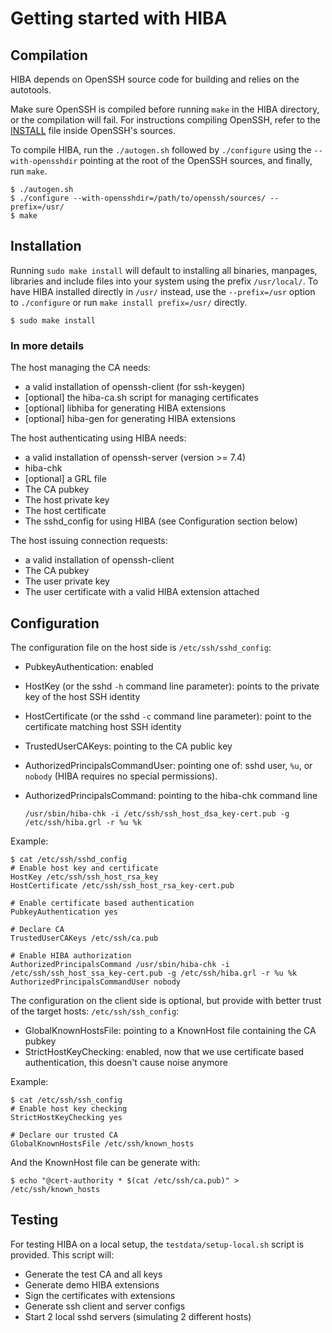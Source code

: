 # Getting started with HIBA

## Compilation

HIBA depends on OpenSSH source code for building and relies on the autotools.

Make sure OpenSSH is compiled before running `make` in the HIBA directory, or
the compilation will fail. For instructions compiling OpenSSH, refer to the
[INSTALL](https://github.com/openssh/openssh-portable/blob/master/INSTALL) file
inside OpenSSH's sources.

To compile HIBA, run the `./autogen.sh` followed by `./configure` using
the `--with-opensshdir` pointing at the root of the OpenSSH sources, and
finally, run `make`.

```
$ ./autogen.sh 
$ ./configure --with-opensshdir=/path/to/openssh/sources/ --prefix=/usr/
$ make
```

## Installation

Running `sudo make install` will default to installing all binaries, manpages,
libraries and include files into your system using the prefix `/usr/local/`. To
have HIBA installed directly in `/usr/` instead, use the `--prefix=/usr` option
to `./configure` or run `make install prefix=/usr/` directly.

```
$ sudo make install
```

### In more details

The host managing the CA needs:

* a valid installation of openssh-client (for ssh-keygen)
* [optional] the hiba-ca.sh script for managing certificates
* [optional] libhiba for generating HIBA extensions
* [optional] hiba-gen for generating HIBA extensions

The host authenticating using HIBA needs:

* a valid installation of openssh-server (version >= 7.4)
* hiba-chk
* [optional] a GRL file
* The CA pubkey
* The host private key
* The host certificate
* The sshd_config for using HIBA (see Configuration section below)

The host issuing connection requests:

* a valid installation of openssh-client
* The CA pubkey
* The user private key
* The user certificate with a valid HIBA extension attached

## Configuration

The configuration file on the host side is `/etc/ssh/sshd_config`:

* PubkeyAuthentication: enabled
* HostKey (or the sshd `-h` command line parameter): points to the private key
  of the host SSH identity
* HostCertificate (or the sshd `-c` command line parameter): point to the
  certificate matching host SSH identity
* TrustedUserCAKeys: pointing to the CA public key
* AuthorizedPrincipalsCommandUser: pointing one of: sshd user, `%u`, or
  `nobody` (HIBA requires no special permissions).
* AuthorizedPrincipalsCommand: pointing to the hiba-chk command line

  ```
  /usr/sbin/hiba-chk -i /etc/ssh/ssh_host_dsa_key-cert.pub -g /etc/ssh/hiba.grl -r %u %k
  ```

Example:

```
$ cat /etc/ssh/sshd_config
# Enable host key and certificate
HostKey /etc/ssh/ssh_host_rsa_key
HostCertificate /etc/ssh/ssh_host_rsa_key-cert.pub

# Enable certificate based authentication
PubkeyAuthentication yes

# Declare CA
TrustedUserCAKeys /etc/ssh/ca.pub

# Enable HIBA authorization
AuthorizedPrincipalsCommand /usr/sbin/hiba-chk -i /etc/ssh/ssh_host_ssa_key-cert.pub -g /etc/ssh/hiba.grl -r %u %k
AuthorizedPrincipalsCommandUser nobody
```

The configuration on the client side is optional, but provide with better trust
of the target hosts: `/etc/ssh/ssh_config`:

* GlobalKnownHostsFile: pointing to a KnownHost file containing the CA pubkey
* StrictHostKeyChecking: enabled, now that we use certificate based
  authentication, this doesn't cause noise anymore

Example:

```
$ cat /etc/ssh/ssh_config
# Enable host key checking
StrictHostKeyChecking yes

# Declare our trusted CA
GlobalKnownHostsFile /etc/ssh/known_hosts
```

And the KnownHost file can be generate with:

```
$ echo "@cert-authority * $(cat /etc/ssh/ca.pub)" > /etc/ssh/known_hosts
```

## Testing

For testing HIBA on a local setup, the `testdata/setup-local.sh` script is
provided. This script will:

* Generate the test CA and all keys
* Generate demo HIBA extensions
* Sign the certificates with extensions
* Generate ssh client and server configs
* Start 2 local sshd servers (simulating 2 different hosts)
